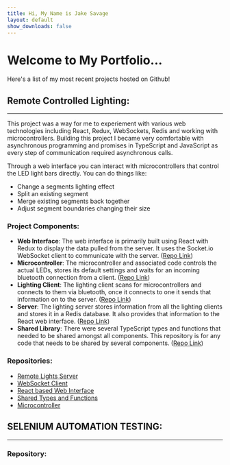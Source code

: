 ```yaml
---
title: Hi, My Name is Jake Savage
layout: default
show_downloads: false
---
```


# Welcome to My Portfolio...

  Here's a list of my most recent projects hosted on Github!

## Remote Controlled Lighting:
***

  This project was a way for me to experiement with various web technologies including React, Redux, WebSockets, Redis and working with microcontrollers. Building this project I became very comfortable with asynchronous programming and promises in TypeScript and JavaScript as every step of communication required asynchronous calls.

  Through a web interface you can interact with microcontrollers that control the LED light bars directly. You can do things like:
  - Change a segments lighting effect
  - Split an existing segment
  - Merge existing segments back together
  - Adjust segment boundaries changing their size

### Project Components:
  - **Web Interface**: The web interface is primarily built using React with Redux to display the data pulled from the server. It uses the Socket.io WebSocket client to communicate with the server. ([Repo Link](https://github.com/jxsavage/remote-lights-web))
  - **Microcontroller**: The microcontroller and associated code controls the actual LEDs, stores its default settings and waits for an incoming bluetooth connection from a client.
  ([Repo Link](https://github.com/jxsavage/remote-lights-micro-socket-client))
  - **Lighting Client**: The lighting client scans for microcontrollers and connects to them via bluetooth, once it connects to one it sends that information on to the server. ([Repo Link](https://github.com/jxsavage/remote-lights-micro-socket-client))
  - **Server**: The lighting server stores information from all the lighting clients and stores it in a Redis database. It also provides that information to the React web interface. ([Repo Link](https://github.com/jxsavage/remote-lights-micro-socket-client))
  - **Shared Library**: There were several TypeScript types and functions that needed to be shared amongst all components. This repository is for any code that needs to be shared by several components. ([Repo Link](https://github.com/jxsavage/remote-lights-shared))
  
### Repositories:
- [Remote Lights Server](https://github.com/jxsavage/remote-lights-pi)
- [WebSocket Client](https://github.com/jxsavage/remote-lights-micro-socket-client)
- [React based Web Interface](https://github.com/jxsavage/remote-lights-web)
- [Shared Types and Functions](https://github.com/jxsavage/remote-lights-shared)
- [Microcontroller](https://github.com/jxsavage/remote-lights-micro)

## SELENIUM AUTOMATION TESTING:
***
### Repository:


